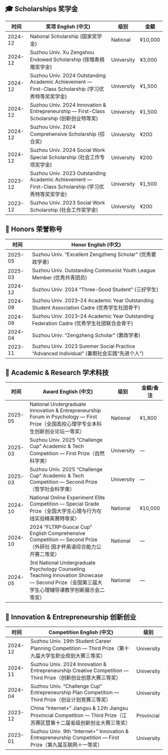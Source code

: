 ## 🎓 Scholarships 奖学金

| 时间    | 奖项 English (中文)                                                                                                                                         | 级别       | 金额     |
|---------|------------------------------------------------------------------------------------------------------------------------------------------------------------|------------|----------|
| 2024-12 | National Scholarship (国家奖学金)                                                                                                                            | National   | ¥10,000  |
| 2024-12 | Suzhou Univ. Xu Zengshou Endowed Scholarship (徐增寿捐赠奖学金)                                                                                              | University | ¥3,000   |
| 2024-12 | Suzhou Univ. 2024 Outstanding Academic Achievement — First-Class Scholarship (学习优秀特等奖奖学金)                                                         | University | ¥1,500   |
| 2024-12 | Suzhou Univ. 2024 Innovation & Entrepreneurship — First-Class Scholarship (创新创业特等奖)                                                                | University | ¥1,500   |
| 2024-12 | Suzhou Univ. 2024 Comprehensive Scholarship (综合奖)                                                                                                        | University | ¥200     |
| 2024-12 | Suzhou Univ. 2024 Social Work Special Scholarship (社会工作专项奖学金)                                                                                       | University | ¥200     |
| 2023-12 | Suzhou Univ. 2023 Outstanding Academic Achievement — First-Class Scholarship (学习优秀特等奖奖学金)                                                         | University | ¥1,500   |
| 2023-12 | Suzhou Univ. 2023 Social Work Scholarship (社会工作奖学金)                                                                                                   | University | ¥200     |

## 🏅 Honors 荣誉称号

| 时间    | Honor English (中文)                                                                                                                                       |
|---------|------------------------------------------------------------------------------------------------------------------------------------------------------------|
| 2025-05 | Suzhou Univ. “Excellent Zengzheng Scholar” (优秀莙政学者)                                                                                                   |
| 2025-03 | Suzhou Univ. Outstanding Communist Youth League Member (优秀共青团员)                                                                                        |
| 2024-12 | Suzhou Univ. 2024 “Three-Good Student” (三好学生)                                                                                                           |
| 2024-08 | Suzhou Univ. 2023–24 Academic Year Outstanding Student Association Cadre (优秀学生社团骨干)                                                                 |
| 2024-08 | Suzhou Univ. 2023–24 Academic Year Outstanding Federation Cadre (优秀学生社团联合会骨干)                                                                     |
| 2024-04 | Suzhou Univ. “Zengzheng Scholar” (莙政学者)                                                                                                                 |
| 2023-11 | Suzhou Univ. 2023 Summer Social Practice “Advanced Individual” (暑期社会实践“先进个人”)                                                                    |

## 🔬 Academic & Research 学术科技

| 时间    | Award English (中文)                                                                                                                                       | 级别       | 金额/备注 |
|---------|------------------------------------------------------------------------------------------------------------------------------------------------------------|------------|-----------|
| 2025-05 | National Undergraduate Innovation & Entrepreneurship Forum in Psychology — First Prize（全国高校心理学专业本科生创新创业论坛一等奖）                      | National   | ¥1,800    |
| 2025-03 | Suzhou Univ. 2025 “Challenge Cup” Academic & Tech Competition — First Prize（自然科学类）                                                                    | University | —         |
| 2025-03 | Suzhou Univ. 2025 “Challenge Cup” Academic & Tech Competition — Second Prize（哲学社会科学类）                                                               | University | —         |
| 2024-10 | National Online Experiment Elite Competition — Special Grade Prize（全国大学生心理与行为在线实验精英赛特等奖）                                               | National   | ¥10,000   |
| 2024-10 | 2024 “FLTRP·Guocai Cup” English Comprehensive Competition — Second Prize（外研社·国才杯英语综合能力公开赛二等奖）                                         | National   | —         |
| 2024-05 | 3rd National Undergraduate Psychology Counseling Teaching Innovation Showcase — Second Prize（全国第三届大学生心理辅导课教学创新展示会二等奖）             | National   | —         |

## 🚀 Innovation & Entrepreneurship 创新创业

| 时间    | Competition English (中文)                                                                                                                                 | 级别        |
|---------|-----------------------------------------------------------------------------------------------------------------------------------------------------------|-------------|
| 2024-12 | Suzhou Univ. 19th Student Career Planning Competition — Third Prize（第十九届大学生职业规划大赛三等奖）                                                    | University  |
| 2024-11 | Suzhou Univ. 2024 Innovation & Entrepreneurship Creative Competition — Third Prize（创新创业创意大赛三等奖）                                              | University  |
| 2024-04 | Suzhou Univ. “Challenge Cup” Entrepreneurship Plan Competition — Third Prize（创业计划竞赛三等奖）                                                        | University  |
| 2023-12 | China “Internet+” Jiangsu & 12th Jiangsu Provincial Competition — Third Prize（江苏赛区暨第十二届省级创新创业大赛三等奖）                                   | Provincial  |
| 2023-01 | Suzhou Univ. 9th “Internet+” Innovation & Entrepreneurship Competition — First Prize（第九届互联网＋一等奖）                                               | University  |
